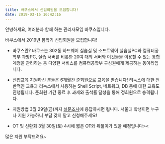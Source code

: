 ```yaml
---
title: 바쿠스에서 신입회원을 모집합니다!
date: 2019-03-15 16:42:16
---
```


안녕하세요, 여러분과 함께 하는 관리자모임 바쿠스입니다.

바쿠스에서 2019년 봄학기 신입회원을 모집합니다!

- 바쿠스란?
바쿠스는 302동 하드웨어 실습실 및 소프트웨어 실습실PC와 컴퓨터공학부 과방PC, 실습 서버를 비롯한 20여 대의 서버와 이것들을 이용할 수 있는 통합계정을 관리하는 등 다양한 서비스를 컴퓨터공학부 구성원에게 제공하는 동아리입니다.

- 신입교육
지원하신 분들은 6개월간 준회원으로 교육을 받습니다! 리눅스에 대한 전반적인 교육과 리눅스에서 사용하는 Shell Script, 네트워크, DB 등에 대한 교육도 진행됩니다. 준회원 기간 종료 후 과제와 출석률 달성을 통해 정회원으로 승격됩니다.

- 지원방법
3월 29일(금)까지 [설문조사](https://goo.gl/forms/JdWFWbNiChPw4cGV2)에 응답하시면 됩니다. 서울대 학생이면 누구나 지원 가능하니 부담 갖지 말고 신청해주세요!

- OT 및 신환회
3월 30일(토) 4시에 짧은 OT와 뒤풀이가 있을 예정입니다><

많은 지원 부탁드려요~
